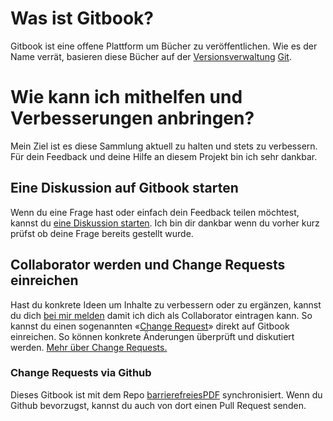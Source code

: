 # Was ist Gitbook?

Gitbook ist eine offene Plattform um Bücher zu veröffentlichen. Wie es der Name verrät, basieren diese Bücher auf der [Versionsverwaltung](https://de.wikipedia.org/wiki/Versionsverwaltung) [Git](https://de.wikipedia.org/wiki/Git).

# Wie kann ich mithelfen und Verbesserungen anbringen?

Mein Ziel ist es diese Sammlung aktuell zu halten und stets zu verbessern. Für dein Feedback und deine Hilfe an diesem Projekt bin ich sehr dankbar.

## Eine Diskussion auf Gitbook starten

Wenn du eine Frage hast oder einfach dein Feedback teilen möchtest, kannst du [eine Diskussion starten](https://www.gitbook.com/book/pixelstrolch/barrierefreies-pdf/discussions). Ich bin dir dankbar wenn du vorher kurz prüfst ob deine Frage bereits gestellt wurde.

## Collaborator werden und Change Requests einreichen

Hast du konkrete Ideen um Inhalte zu verbessern oder zu ergänzen, kannst du dich [bei mir melden](mailto:email@pixelstrol.ch) damit ich dich als Collaborator eintragen kann. So kannst du einen sogenannten «[Change Request](https://www.gitbook.com/book/pixelstrolch/barrierefreies-pdf/changes)» direkt auf Gitbook einreichen. So können konkrete Änderungen überprüft und diskutiert werden. [Mehr über Change Requests.](https://help.gitbook.com/books/what-are-change-requests.html)

### Change Requests via Github

Dieses Gitbook ist mit dem Repo [barrierefreiesPDF](https://github.com/pixelstrolch/barrierefreiesPDF) synchronisiert. Wenn du Github bevorzugst, kannst du auch von dort einen Pull Request senden.

